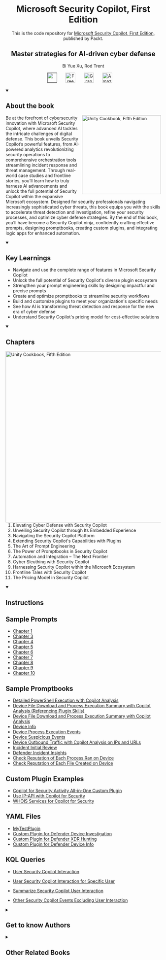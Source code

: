 <h1 align="center">
Microsoft Security Copilot, First Edition</h1>
<p align="center">This is the code repository for <a href ="https://www.packtpub.com/en-us/product/microsoft-security-copilot-first-edition/9781835884522"> Microsoft Security Copilot, First Edition</a>, published by Packt.
</p>

<h2 align="center">
Master strategies for AI-driven cyber defense
</h2>
<p align="center">
Bi Yue Xu, Rod Trent</p>

<p align="center">
   <a href="" alt="Discord" title="Learn more on the Discord server"><img width="32px" src="https://cliply.co/wp-content/uploads/2021/08/372108630_DISCORD_LOGO_400.gif"/></a>
  &#8287;&#8287;&#8287;&#8287;&#8287;
  <a href="https://packt.link/free-ebook/9781835884522"><img width="32px" alt="Free PDF" title="Free PDF" src="https://cdn-icons-png.flaticon.com/512/4726/4726010.png"/></a>
 &#8287;&#8287;&#8287;&#8287;&#8287;
  <a href="https://packt.link/gbp/9781835884522"><img width="32px" alt="Graphic Bundle" title="Graphic Bundle" src="https://cdn-icons-png.flaticon.com/512/2659/2659360.png"/></a>
  &#8287;&#8287;&#8287;&#8287;&#8287;
   <a href="https://www.amazon.com/Microsoft-Security-Copilot-strategies-AI-driven-ebook/dp/B0F133S3X2"><img width="32px" alt="Amazon" title="Get your copy" src="https://cdn-icons-png.flaticon.com/512/15466/15466027.png"/></a>
  &#8287;&#8287;&#8287;&#8287;&#8287;
</p>
<details open> 
  <summary><h2>About the book</summary>
<a href="https://www.packtpub.com/product/unity-cookbook-fifth-edition/9781805123026">
<img src="https://content.packt.com/B22283/cover_image_small.jpg" alt="Unity Cookbook, Fifth Edition" height="256px" align="right">
</a>

Be at the forefront of cybersecurity innovation with Microsoft Security Copilot, where advanced AI tackles the intricate challenges of digital defense. This book unveils Security Copilot’s powerful features, from AI-powered analytics revolutionizing security operations to comprehensive orchestration tools streamlining incident response and threat management. Through real-world case studies and frontline stories, you’ll learn how to truly harness AI advancements and unlock the full potential of Security Copilot within the expansive Microsoft ecosystem.
Designed for security professionals navigating increasingly sophisticated cyber threats, this book equips you with the skills to accelerate threat detection and investigation, refine your security processes, and optimize cyber defense strategies.
By the end of this book, you’ll have become a Security Copilot ninja, confidently crafting effective prompts, designing promptbooks, creating custom plugins, and integrating logic apps for enhanced automation.</details>
<details open> 
  <summary><h2>Key Learnings</summary>
<ul>

<li>Navigate and use the complete range of features in Microsoft Security Copilot</li>

<li>Unlock the full potential of Security Copilot's diverse plugin ecosystem</li>

<li>Strengthen your prompt engineering skills by designing impactful and precise prompts</li>

<li>Create and optimize promptbooks to streamline security workflows</li>

<li>Build and customize plugins to meet your organization's specific needs</li>

<li>See how AI is transforming threat detection and response for the new era of cyber defense</li>

<li>Understand Security Copilot's pricing model for cost-effective solutions</li>

</ul>

  </details>

<details open> 
  <summary><h2>Chapters</summary>
     <img src="https://cliply.co/wp-content/uploads/2020/02/372002150_DOCUMENTS_400px.gif" alt="Unity Cookbook, Fifth Edition" height="556px" align="right">
<ol>

  <li>Elevating Cyber Defense with Security Copilot</li>

  <li>Unveiling Security Copilot through Its Embedded Experience</li>

  <li>Navigating the Security Copilot Platform</li>

  <li>Extending Security Copilot's Capabilities with Plugins</li>

  <li>The Art of Prompt Engineering</li>

  <li>The Power of Promptbooks in Security Copilot</li>

  <li>Automation and Integration – The Next Frontier</li>

  <li>Cyber Sleuthing with Security Copilot</li>

  <li>Harnessing Security Copilot within the Microsoft Ecosystem</li>

  <li>Frontline Tales with Security Copilot</li>

  <li>The Pricing Model in Security Copilot</li>

</ol>

</details>


<details open> 
  <summary><h2>Instructions</summary>

## Sample Prompts

* <a href="https://github.com/PacktPublishing/Microsoft-Copilot-for-Security/blob/main/Prompts/Chapter_1.md" target="_blank">Chapter 1</a>
* <a href="https://github.com/PacktPublishing/Microsoft-Copilot-for-Security/blob/main/Prompts/Chapter_3.md" target="_blank">Chapter 3</a>
* <a href="https://github.com/PacktPublishing/Microsoft-Copilot-for-Security/blob/main/Prompts/Chapter_4.md" target="_blank">Chapter 4</a>
* <a href="https://github.com/PacktPublishing/Microsoft-Copilot-for-Security/blob/main/Prompts/Chapter_5.md" target="_blank">Chapter 5</a>
* <a href="https://github.com/PacktPublishing/Microsoft-Copilot-for-Security/blob/main/Prompts/Chapter_6.md" target="_blank">Chapter 6</a>
* <a href="https://github.com/PacktPublishing/Microsoft-Copilot-for-Security/blob/main/Prompts/Chapter_7.md" target="_blank">Chapter 7</a>
* <a href="https://github.com/PacktPublishing/Microsoft-Copilot-for-Security/blob/main/Prompts/Chapter_8.md" target="_blank">Chapter 8</a>
* <a href="https://github.com/PacktPublishing/Microsoft-Copilot-for-Security/blob/main/Prompts/Chapter_9.md" target="_blank">Chapter 9</a>
* <a href="https://github.com/PacktPublishing/Microsoft-Copilot-for-Security/blob/main/Prompts/Chapter_10.md" target="_blank">Chapter 10</a>

## Sample Promptbooks

* <a href="https://github.com/PacktPublishing/Microsoft-Copilot-for-Security/blob/main/PromptBooks/Playbook%20-%20Detailed%20PowerShell%20Execution%20with%20Copilot%20Analysis.md" target="_blank">Detailed PowerShell Execution with Copilot Analysis</a>
* <a href="https://github.com/PacktPublishing/Microsoft-Copilot-for-Security/blob/main/PromptBooks/Playbook%20-%20Device%20File%20Download%20and%20Process%20Execution%20Summary%20with%20Copilot%20Analysis%20(Referencing%20Plugin%20Skills).md" target="_blank">Device File Download and Process Execution Summary with Copilot Analysis (Referencing Plugin Skills)</a>
* <a href="https://github.com/PacktPublishing/Microsoft-Copilot-for-Security/blob/main/PromptBooks/Playbook%20-%20Device%20File%20Download%20and%20Process%20Execution%20Summary%20with%20Copilot%20Analysis.md" target="_blank">Device File Download and Process Execution Summary with Copilot Analysis</a>
* <a href="https://github.com/PacktPublishing/Microsoft-Copilot-for-Security/blob/main/PromptBooks/Playbook%20-%20Device%20Info.md" target="_blank">Device Info</a>
* <a href="https://github.com/PacktPublishing/Microsoft-Copilot-for-Security/blob/main/PromptBooks/Playbook%20-%20Device%20Process%20Events.md" target="_blank">Device Process Execution Events</a>
* <a href="https://github.com/PacktPublishing/Microsoft-Copilot-for-Security/blob/main/PromptBooks/Playbook%20-%20Device%20Suspicious%20Events.md" target="_blank">Device Suspicious Events</a>
* <a href="https://github.com/PacktPublishing/Microsoft-Copilot-for-Security/blob/main/PromptBooks/Device%20Outbound%20Traffic%20with%20Copilot%20Analysis%20on%20IPs%20and%20URLs.md" target="_blank">Device Outbound Traffic with Copilot Analysis on IPs and URLs</a>
* <a href="https://github.com/PacktPublishing/Microsoft-Copilot-for-Security/blob/main/PromptBooks/Playbook%20-%20Incident%20Initial%20Review.md" target="_blank">Incident Initial Review</a>
* <a href="https://github.com/PacktPublishing/Microsoft-Copilot-for-Security/blob/main/PromptBooks/Defender%20Incident%20Insights.md" target="_blank">Defender Incident Insights</a>
* <a href="https://github.com/PacktPublishing/Microsoft-Copilot-for-Security/blob/main/PromptBooks/Check%20Reputation%20of%20Each%20Process%20Ran%20on%20Device.md" target="_blank">Check Reputation of Each Process Ran on Device</a>
* <a href="https://github.com/PacktPublishing/Microsoft-Copilot-for-Security/blob/main/PromptBooks/Check%20Reputation%20of%20Each%20File%20Created%20on%20Device.md" target="_blank">Check Reputation of Each File Created on Device</a>

## Custom Plugin Examples

* <a href="https://rodtrent.substack.com/p/copilot-for-security-activity-all" target="_blank">Copilot for Security Activity All-in-One Custom Plugin</a>
* <a href="https://rodtrent.substack.com/p/using-ip-api-with-copilot-for-security" target="_blank">Use IP-API with Copilot for Security</a>
* <a href="https://rodtrent.substack.com/p/plugin-whois-services-for-copilot" target="_blank">WHOIS Services for Copilot for Security</a>

## YAML Files

* <a href="https://github.com/PacktPublishing/Microsoft-Copilot-for-Security/blob/main/Plugins/MyYMLTest.yml" target="_blank">MyTestPlugin</a>
* <a href="https://github.com/PacktPublishing/Microsoft-Copilot-for-Security/blob/main/Plugins/Custom%20Plugin%20Defender%20Device%20Investigation.yml" target="_blank">Custom Plugin for Defender Device Investigation</a>
* <a href="https://github.com/PacktPublishing/Microsoft-Copilot-for-Security/blob/main/Plugins/Custom%20Plugin%20Defender%20XDR%20Hunting.yml" target="_blank">Custom Plugin for Defender XDR Hunting</a>
* <a href="https://github.com/PacktPublishing/Microsoft-Copilot-for-Security/blob/main/Plugins/Custom%20Plugin%20Defender%20Device%20Info.yml" target="_blank">Custom Plugin for Defender Device Info</a>

## KQL Queries

* <a href="https://github.com/PacktPublishing/Microsoft-Copilot-for-Security/blob/main/KQL/User%20Security%20Copilot%20Interaction.md" target="_blank">User Security Copilot Interaction</a>
* <a href="https://github.com/PacktPublishing/Microsoft-Copilot-for-Security/blob/main/KQL/User%20Security%20Copilot%20Interaction%20for%20Specific%20User.md" target="_blank">User Security Copilot Interaction for Specific User</a>
* <a href="https://github.com/PacktPublishing/Microsoft-Copilot-for-Security/blob/main/KQL/Summarize%20Security%20Copilot%20User%20Interaction.md" target="_blank">Summarize Security Copilot User Interaction</a>
* <a href="https://github.com/PacktPublishing/Microsoft-Copilot-for-Security/blob/main/KQL/Other%20Security%20Copilot%20Events%20Excluding%20User%20Interaction.md" target="_blank">Other Security Copilot Events Excluding User Interaction</a>

  </details>
    


<details> 
  <summary><h2>Get to know Authors</h2></summary>

_Bi Yue Xu_ is a seasoned Principal Security Cloud Solution Architect at Microsoft, with over 15 years of experience in cybersecurity. Specializing in Digital Forensics and Incident Response, she is a Certified Windows Forensics Examiner (EnCE) and holds multiple security certifications, including GREM, GCFA, GCIA, GWAPT, GCWN, SC100, SC200, SC900, and others. Bi Yue's expertise is showcased in her work, from designing and developing a comprehensive four-day Defender for Endpoint training course, which has been delivered to over 300 organizations across 44 countries since its inception two years ago, to creating custom KQL detection and hunting queries, and even uncovering attacks related to zero-day.

_Rod Trent_ is a Senior Product Manager for Microsoft, where he focuses on the intersection between Security and AI. In his spare time, Rod writes KQL queries, authors fiction and nonfiction books, shares proud stories about his grandkids, boasts about his Six Million Dollar Man addiction, and teaches AI to behave. 



</details>
<details> 
  <summary><h2>Other Related Books</h2></summary>
<ul>

  <li><a href="https://www.packtpub.com/en-us/product/microsoft-security-compliance-and-identity-fundamentals-exam-ref-sc-900-first-edition/9781801815994">Microsoft Security, Compliance, and Identity Fundamentals Exam Ref SC-900, First Edition</a></li>

  <li><a href="https://www.packtpub.com/en-us/product/microsoft-identity-and-access-administrator-sc-300-exam-guide-second-edition/9781836200390">Microsoft Identity and Access Administrator SC-300 Exam Guide, Second Edition</a></li>
 
</ul>

</details>
